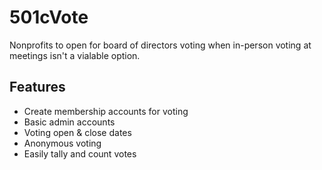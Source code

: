 # 501cVote
Nonprofits to open for board of directors voting when in-person voting at meetings isn't a vialable option.

## Features
* Create membership accounts for voting
* Basic admin accounts
* Voting open & close dates
* Anonymous voting
* Easily tally and count votes
